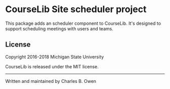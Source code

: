 # CourseLib Site scheduler project

This package adds an scheduler component to CourseLib. It's designed
to support scheduling meetings with users and teams.


## License

Copyright 2016-2018 Michigan State University

CourseLib is released under the MIT license.

* * *

Written and maintained by Charles B. Owen

